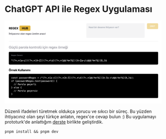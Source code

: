 # ChatGPT API ile Regex Uygulaması

![](./screenshot.png)

Düzenli ifadeleri türetmek oldukça yorucu ve sıkıcı bir süreç. Bu yüzden ihtiyacınız olan şeyi türkçe anlatın, regex'ce cevap bulun :) Bu uygulamayı prototurk'de anlattığım [derste](https://www.youtube.com/watch?v=X8HrToBr5Hg) birlikte geliştirdik.

```
pnpm install && pnpm dev
```
